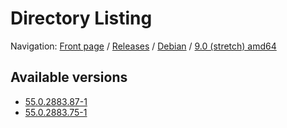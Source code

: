 # Directory Listing

Navigation: [Front page](/) / [Releases](/releases/) / [Debian](/releases/debian) / [9.0 (stretch) amd64](/releases/debian/stretch_amd64)

## Available versions

* [55.0.2883.87-1](/releases/debian/stretch_amd64/55.0.2883.87-1)
* [55.0.2883.75-1](/releases/debian/stretch_amd64/55.0.2883.75-1)


